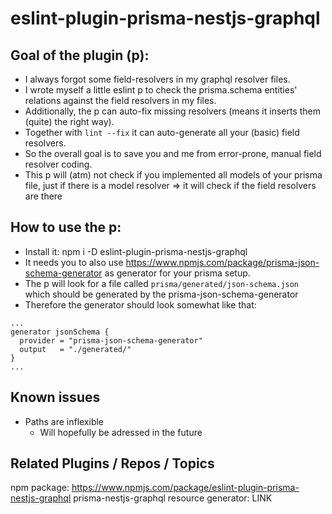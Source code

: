 # eslint-plugin-prisma-nestjs-graphql

## Goal of the plugin (p):

- I always forgot some field-resolvers in my graphql resolver files.
- I wrote myself a little eslint p to check the prisma.schema entities' relations against the field resolvers in my files.
- Additionally, the p can auto-fix missing resolvers (means it inserts them (quite) the right way).
- Together with `lint --fix` it can auto-generate all your (basic) field resolvers.
- So the overall goal is to save you and me from error-prone, manual field resolver coding.
- This p will (atm) not check if you implemented all models of your prisma file, just if there is a model resolver => it will check if the field resolvers are there

## How to use the p:

- Install it: npm i -D eslint-plugin-prisma-nestjs-graphql
- It needs you to also use https://www.npmjs.com/package/prisma-json-schema-generator as generator for your prisma setup.
- The p will look for a file called `prisma/generated/json-schema.json` which should be generated by the prisma-json-schema-generator
- Therefore the generator should look somewhat like that:

```
...
generator jsonSchema {
  provider = "prisma-json-schema-generator"
  output   = "./generated/"
}
...
```

## Known issues

- Paths are inflexible
  - Will hopefully be adressed in the future

## Related Plugins / Repos / Topics

npm package: https://www.npmjs.com/package/eslint-plugin-prisma-nestjs-graphql
prisma-nestjs-graphql resource generator: LINK
